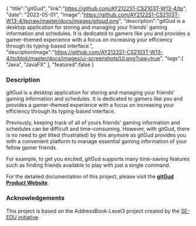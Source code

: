 {
"title":"gitGud",
"link":"https://github.com/AY2122S1-CS2103T-W13-4/tp",
"date": "2022-05-01",
"image":"https://github.com/AY2122S1-CS2103T-W13-4/tp/raw/master/docs/images/gitgud.png",
"description":"gitGud is a desktop application for storing and managing your friends' gaming information and schedules. It is dedicated to gamers like you and provides a gamer-themed experience with a focus on increasing your efficiency through its typing-based interface.",
"desciptionImage":"https://github.com/AY2122S1-CS2103T-W13-4/tp/blob/master/docs/images/ui-screenshots/Ui.png?raw=true",
"tags":[
"Java",
"JavaFX"
],
"featured":false
}

### Description

gitGud is a desktop application for storing and managing your friends' gaming information and schedules. It is dedicated to gamers like you and provides a gamer-themed experience with a focus on increasing your efficiency through its typing-based interface.

Previously, keeping track of all of yours friends' gaming information and schedules can be difficult and time-consuming. However, with gitGud, there is no need to get tilted (frustrated) by this anymore as gitGud provides you with a convenient platform to manage essential gaming information of your fellow gamer friends.

For example, to get you excited, gitGud supports many time-saving features such as finding friends available to play with just a single command.

For the detailed documentation of this project, please visit the **[gitGud Product Website](https://ay2122s1-cs2103t-w13-4.github.io/tp/)**.

### Acknowledgements

This project is based on the AddressBook-Level3 project created by the [SE-EDU initiative](https://se-education.org).
